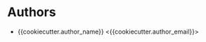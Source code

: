 <!--
 Copyright (c) 2022 CESNET
 This software is released under the MIT License.
 https://opensource.org/licenses/MIT
-->

# Authors

- {{cookiecutter.author_name}} <{{cookiecutter.author_email}}>
